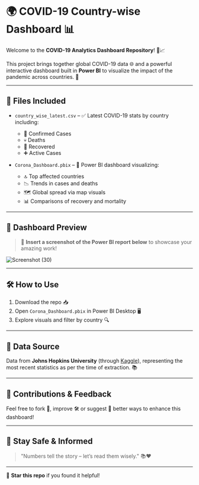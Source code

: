 # 🌍 COVID-19 Country-wise Dashboard 📊

Welcome to the **COVID-19 Analytics Dashboard Repository**! 💉📈

This project brings together global COVID-19 data 🌐 and a powerful interactive dashboard built in **Power BI** to visualize the impact of the pandemic across countries. 🚀

---

## 📁 Files Included

- `country_wise_latest.csv` – ✅ Latest COVID-19 stats by country including:
  - 🦠 Confirmed Cases
  - 💀 Deaths
  - 💚 Recovered
  - ➕ Active Cases

- `Corona_Dashboard.pbix` – 🧠 Power BI dashboard visualizing:
  - 🔝 Top affected countries
  - 📉 Trends in cases and deaths
  - 🗺️ Global spread via map visuals
  - 📊 Comparisons of recovery and mortality

---

## 📸 Dashboard Preview

> 🔽 **Insert a screenshot of the Power BI report below** to showcase your amazing work!

![Screenshot (30)](https://github.com/user-attachments/assets/05a94a33-ae3b-4c95-b57f-e34e06c52859)


---

## 🛠️ How to Use

1. Download the repo 📥
2. Open `Corona_Dashboard.pbix` in Power BI Desktop 🖥️
3. Explore visuals and filter by country 🔍

---

## 📌 Data Source

Data from **Johns Hopkins University** (through [Kaggle](https://www.kaggle.com/)), representing the most recent statistics as per the time of extraction. 📚

---

## 🙌 Contributions & Feedback

Feel free to fork 🤝, improve 🛠️ or suggest 🔧 better ways to enhance this dashboard!

---

## 📢 Stay Safe & Informed

> "Numbers tell the story – let’s read them wisely." 📚❤️

---

🌟 **Star this repo** if you found it helpful!


